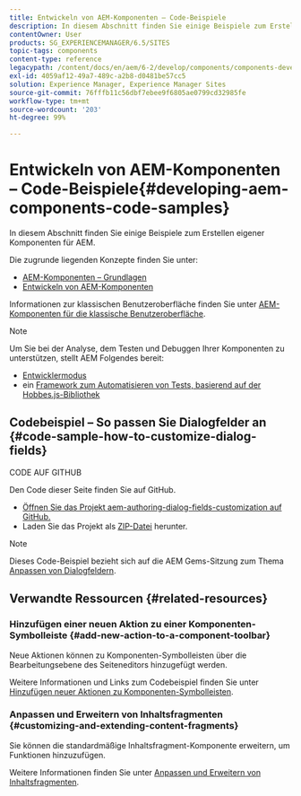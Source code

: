 ```yaml
---
title: Entwickeln von AEM-Komponenten – Code-Beispiele
description: In diesem Abschnitt finden Sie einige Beispiele zum Erstellen eigener Komponenten für AEM.
contentOwner: User
products: SG_EXPERIENCEMANAGER/6.5/SITES
topic-tags: components
content-type: reference
legacypath: /content/docs/en/aem/6-2/develop/components/components-develop
exl-id: 4059af12-49a7-489c-a2b8-d0481be57cc5
solution: Experience Manager, Experience Manager Sites
source-git-commit: 76fffb11c56dbf7ebee9f6805ae0799cd32985fe
workflow-type: tm+mt
source-wordcount: '203'
ht-degree: 99%

---
```


# Entwickeln von AEM-Komponenten – Code-Beispiele{#developing-aem-components-code-samples}

In diesem Abschnitt finden Sie einige Beispiele zum Erstellen eigener Komponenten für AEM.

Die zugrunde liegenden Konzepte finden Sie unter:

* [AEM-Komponenten – Grundlagen](/help/sites-developing/components-basics.md)
* [Entwickeln von AEM-Komponenten](/help/sites-developing/developing-components.md)

Informationen zur klassischen Benutzeroberfläche finden Sie unter [AEM-Komponenten für die klassische Benutzeroberfläche](/help/sites-developing/developing-components-classic.md).

>[!NOTE]
>
>Um Sie bei der Analyse, dem Testen und Debuggen Ihrer Komponenten zu unterstützen, stellt AEM Folgendes bereit:
>
>* [Entwicklermodus](/help/sites-developing/developer-mode.md)
>* ein [Framework zum Automatisieren von Tests, basierend auf der Hobbes.js-Bibliothek](/help/sites-developing/hobbes.md)
>

## Codebeispiel – So passen Sie Dialogfelder an {#code-sample-how-to-customize-dialog-fields}

CODE AUF GITHUB

Den Code dieser Seite finden Sie auf GitHub.

* [Öffnen Sie das Projekt aem-authoring-dialog-fields-customization auf GitHub.](https://github.com/Adobe-Marketing-Cloud/aem-authoring-dialog-fields-customization)
* Laden Sie das Projekt als [ZIP-Datei](https://codeload.github.com/Adobe-Marketing-Cloud/aem-authoring-dialog-fields-customization/zip/refs/heads/master) herunter.

>[!NOTE]
>
>Dieses Code-Beispiel bezieht sich auf die AEM Gems-Sitzung zum Thema [Anpassen von Dialogfeldern](https://experienceleague.adobe.com/docs/experience-manager-gems-events/gems/gems2015/aem-customizing-dialog-fields-in-touch-ui.html).

## Verwandte Ressourcen {#related-resources}

### Hinzufügen einer neuen Aktion zu einer Komponenten-Symbolleiste {#add-new-action-to-a-component-toolbar}

Neue Aktionen können zu Komponenten-Symbolleisten über die Bearbeitungsebene des Seiteneditors hinzugefügt werden.

Weitere Informationen und Links zum Codebeispiel finden Sie unter [Hinzufügen neuer Aktionen zu Komponenten-Symbolleisten](/help/sites-developing/customizing-page-authoring-touch.md#add-new-action-to-a-component-toolbar).

### Anpassen und Erweitern von Inhaltsfragmenten {#customizing-and-extending-content-fragments}

Sie können die standardmäßige Inhaltsfragment-Komponente erweitern, um Funktionen hinzuzufügen.

Weitere Informationen finden Sie unter [Anpassen und Erweitern von Inhaltsfragmenten](/help/sites-developing/customizing-content-fragments.md).
